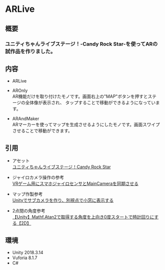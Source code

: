 # ARLive  

## 概要  
### ユニティちゃんライブステージ！-Candy Rock Star-を使ってARの試作品を作りました。  

## 内容  
- ARLive  
 - AROnly  
 AR機能だけを取り付けたモノです。画面右上の"MAP"ボタンを押すとステージの全体像が表示され、
 タップすることで移動ができるようになっています。  
 
 - ARAndMaker  
 ARマーカーを使ってマップを生成させるようにしたモノです。画面スワイプさせることで移動ができます。  
 
## 引用  
- アセット  
[ユニティちゃんライブステージ！Candy Rock Star](http://unity-chan.com/download/releaseNote.php?id=CandyRockStar)  

- ジャイロカメラ操作の参考  
[VRゲーム用にスマホジャイロセンサとMainCameraを同期させる](https://qiita.com/fumishitan/items/c2b023b9b9655d0a7d46)  

- マップ作製参考  
[Unityでサブカメラを作り、別視点で小窓に表示する](https://gametukurikata.com/camera/smallwindowcamera)  

- 2点間の角度参考  
[【Unity】Mathf.Atan2で取得する角度を上向き0度スタートで時計回りにする【2D】](https://t-stove-k.hatenablog.com/entry/2018/08/28/164549)  

## 環境
- Unity 2018.3.14
- Vuforia 8.1.7
- C#
